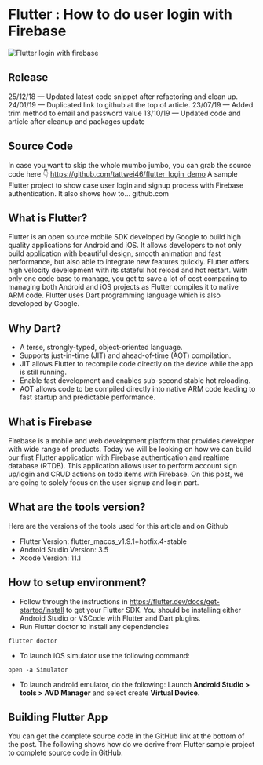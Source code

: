 # Flutter : How to do user login with Firebase
![Flutter login with firebase](https://iswift.ru/images/1_9nmjA-EfVfu86LeGAsHlJQ.png "Flutter login with firebase")

## Release
25/12/18 — Updated latest code snippet after refactoring and clean up.
24/01/19 — Duplicated link to github at the top of article.
23/07/19 — Added trim method to email and password value
13/10/19 — Updated code and article after cleanup and packages update

## Source Code

In case you want to skip the whole mumbo jumbo, you can grab the source code here 👇
https://github.com/tattwei46/flutter_login_demo
A sample Flutter project to show case user login and signup process with Firebase authentication. It also shows how to…
github.com

## What is Flutter?

Flutter is an open source mobile SDK developed by Google to build high quality applications for Android and iOS. It allows developers to not only build application with beautiful design, smooth animation and fast performance, but also able to integrate new features quickly. Flutter offers high velocity development with its stateful hot reload and hot restart. With only one code base to manage, you get to save a lot of cost comparing to managing both Android and iOS projects as Flutter compiles it to native ARM code. Flutter uses Dart programming language which is also developed by Google.

## Why Dart?

* A terse, strongly-typed, object-oriented language.
* Supports just-in-time (JIT) and ahead-of-time (AOT) compilation.
* JIT allows Flutter to recompile code directly on the device while the app is still running.
* Enable fast development and enables sub-second stable hot reloading.
* AOT allows code to be compiled directly into native ARM code leading to fast startup and predictable performance.

## What is Firebase

Firebase is a mobile and web development platform that provides developer with wide range of products. Today we will be looking on how we can build our first Flutter application with Firebase authentication and realtime database (RTDB). This application allows user to perform account sign up/login and CRUD actions on todo items with Firebase. On this post, we are going to solely focus on the user signup and login part.

## What are the tools version?

Here are the versions of the tools used for this article and on Github
* Flutter Version: flutter_macos_v1.9.1+hotfix.4-stable
* Android Studio Version: 3.5
* Xcode Version: 11.1

## How to setup environment?

* Follow through the instructions in https://flutter.dev/docs/get-started/install to get your Flutter SDK. You should be installing either Android Studio or VSCode with Flutter and Dart plugins.
* Run Flutter doctor to install any dependencies

```flutter doctor```

* To launch iOS simulator use the following command:

```open -a Simulator```

* To launch android emulator, do the following: Launch **Android Studio > tools > AVD Manager** and select create **Virtual Device.**

## Building Flutter App

You can get the complete source code in the GitHub link at the bottom of the post. The following shows how do we derive from Flutter sample project to complete source code in GitHub.
